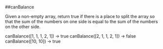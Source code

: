 ##canBalance

Given a non-empty array, return true if there is a place to split the array so that the sum of the numbers on one side is equal to the sum of the numbers on the other side.

canBalance([1, 1, 1, 2, 1]) → true
canBalance([2, 1, 1, 2, 1]) → false
canBalance([10, 10]) → true
